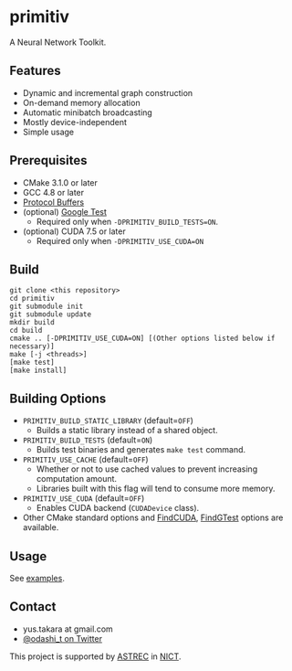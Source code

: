 primitiv
========

A Neural Network Toolkit.


Features
--------

- Dynamic and incremental graph construction
- On-demand memory allocation
- Automatic minibatch broadcasting
- Mostly device-independent
- Simple usage


Prerequisites
-------------

- CMake 3.1.0 or later
- GCC 4.8 or later
- [Protocol Buffers](https://github.com/google/protobuf)
- (optional) [Google Test](https://github.com/google/googletest)
  - Required only when `-DPRIMITIV_BUILD_TESTS=ON`.
- (optional) CUDA 7.5 or later
  - Required only when `-DPRIMITIV_USE_CUDA=ON`

Build
-----

    git clone <this repository>
    cd primitiv
    git submodule init
    git submodule update
    mkdir build
    cd build
    cmake .. [-DPRIMITIV_USE_CUDA=ON] [(Other options listed below if necessary)]
    make [-j <threads>]
    [make test]
    [make install]

Building Options
----------------

- `PRIMITIV_BUILD_STATIC_LIBRARY` (default=`OFF`)
  - Builds a static library instead of a shared object.
- `PRIMITIV_BUILD_TESTS` (default=`ON`)
  - Builds test binaries and generates `make test` command.
- `PRIMITIV_USE_CACHE` (default=`OFF`)
  - Whether or not to use cached values to prevent increasing computation amount.
  - Libraries built with this flag will tend to consume more memory.
- `PRIMITIV_USE_CUDA` (default=`OFF`)
  - Enables CUDA backend (`CUDADevice` class).
- Other CMake standard options and [FindCUDA](https://cmake.org/cmake/help/v3.0/module/FindCUDA.html), [FindGTest](https://cmake.org/cmake/help/v3.0/module/FindGTest.html) options are available.

Usage
-----

See [examples](https://github.com/odashi/primitiv/tree/master/example).


Contact
-------

- yus.takara at gmail.com
- [@odashi_t on Twitter](https://twitter.com/odashi_t)

This project is supported by [ASTREC](http://astrec.nict.go.jp/) in [NICT](http://nict.go.jp/).
